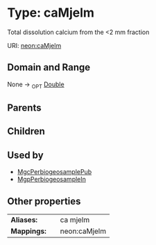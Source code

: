 
# Type: caMjelm


Total dissolution calcium from the <2 mm fraction

URI: [neon:caMjelm](https://data.neonscience.org/caMjelm)


## Domain and Range

None ->  <sub>OPT</sub> [Double](types/Double.md)

## Parents


## Children


## Used by

 * [MgcPerbiogeosamplePub](MgcPerbiogeosamplePub.md)
 * [MgpPerbiogeosampleIn](MgpPerbiogeosampleIn.md)

## Other properties

|  |  |  |
| --- | --- | --- |
| **Aliases:** | | ca mjelm |
| **Mappings:** | | neon:caMjelm |

